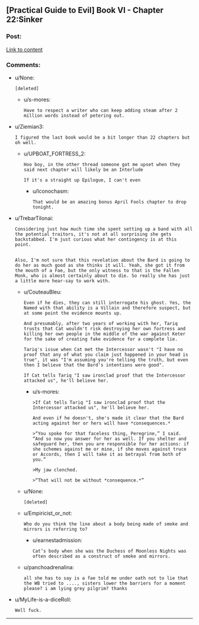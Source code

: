 ## [Practical Guide to Evil] Book VI - Chapter 22:Sinker

### Post:

[Link to content](https://practicalguidetoevil.wordpress.com/2020/03/31/chapter-22-sinker/)

### Comments:

- u/None:
  ```
  [deleted]
  ```

  - u/s-mores:
    ```
    Have to respect a writer who can keep adding steam after 2 million words instead of petering out.
    ```

- u/Ziemian3:
  ```
  I figured the last book would be a bit longer than 22 chapters but oh well.
  ```

  - u/UPBOAT_FORTRESS_2:
    ```
    Hoo boy, in the other thread someone got me upset when they said next chapter will likely be an Interlude

    If it's a straight up Epilogue, I can't even
    ```

    - u/Iconochasm:
      ```
      That would be an amazing bonus April Fools chapter to drop tonight.
      ```

- u/TrebarTilonai:
  ```
  Considering just how much time she spent setting up a band with all the potential traitors, it's not at all surprising she gets backstabbed. I'm just curious what her contingency is at this point.  


  Also, I'm not sure that this revelation about the Bard is going to do her as much good as she thinks it will. Yeah, she got it from the mouth of a Fae, but the only witness to that is the Fallen Monk, who is almost certainly about to die. So really she has just a little more hear-say to work with.
  ```

  - u/CouteauBleu:
    ```
    Even if he dies, they can still interrogate his ghost. Yes, the Named with that ability is a Villain and therefore suspect, but at some point the evidence mounts up.

    And presumably, after two years of working with her, Tariq trusts that Cat wouldn't risk destroying her own fortress and killing her own people in the middle of the war against Keter for the sake of creating fake evidence for a complete lie.

    Tariq's issue when Cat met the Intercessor wasn't "I have no proof that any of what you claim just happened in your head is true", it was "I'm assuming you're telling the truth, but even then I believe that the Bard's intentions were good".

    If Cat tells Tariq "I saw ironclad proof that the Intercessor attacked us", he'll believe her.
    ```

    - u/s-mores:
      ```
      >If Cat tells Tariq "I saw ironclad proof that the Intercessor attacked us", he'll believe her.

      And even if he doesn't, she's made it clear that the Bard acting against her or hers will have *consequences.*

      >“You spoke for that faceless thing, Peregrine,” I said. “And so now you answer for her as well. If you shelter and safeguard her, then you are responsible for her actions: if she schemes against me or mine, if she moves against truce or Accords, then I will take it as betrayal from both of you.”

      >My jaw clenched.

      >“That will not be without *consequence.*”
      ```

  - u/None:
    ```
    [deleted]
    ```

  - u/Empiricist_or_not:
    ```
    Who do you think the line about a body being made of smoke and mirrors is referring to?
    ```

    - u/earnestadmission:
      ```
      Cat’s body when she was the Duchess of Moonless Nights was often described as a construct of smoke and mirrors.
      ```

  - u/panchoadrenalina:
    ```
    all she has to say is a fae told me under oath not to lie that the WB tried to ...., sisters lower the barriers for a moment please? i am lying grey pilgrim? thanks
    ```

- u/MyLife-is-a-diceRoll:
  ```
  Well fuck.
  ```

---

